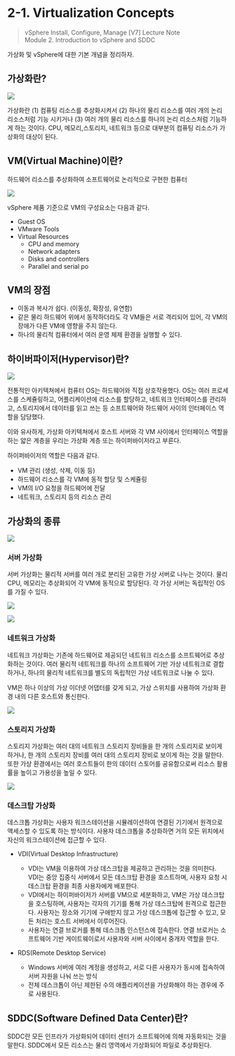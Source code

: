 # 2-1. Virtualization Concepts

> vSphere Install, Configure, Manage [V7] Lecture Note <br>
> Module 2. Introduction to vSphere and SDDC

가상화 및 vSphere에 대한 기본 개념을 정리하자.

## 가상화란?

![](images/2021-09-14-09-17-33.png)

 가상화란 (1) 컴퓨팅 리소스를 추상화시켜서 (2) 하나의 물리 리소스를 여러 개의 논리 리소스처럼 기능 시키거나 (3) 여러 개의 물리 리소스를 하나의 논리 리소스처럼 기능하게 하는 것이다. CPU, 메모리,스토리지, 네트워크 등으로 대부분의 컴퓨팅 리소스가 가상화의 대상이 된다.
 
 ## VM(Virtual Machine)이란?

 하드웨어 리소스를 추상화하여 소프트웨어로 논리적으로 구현한 컴퓨터

![](images/2021-09-14-17-43-30.png)

 vSphere 제품 기준으로 VM의 구성요소는 다음과 같다.
 - Guest OS
 - VMware Tools
 - Virtual Resources
    - CPU and memory
    - Network adapters
    - Disks and controllers
    - Parallel and serial po

## VM의 장점

- 이동과 복사가 쉽다. (이동성, 확장성, 유연함)
- 같은 물리 하드웨어 위에서 동작하더라도 각 VM들은 서로 격리되어 있어, 각 VM의 장애가 다른 VM에 영향을 주지 않는다.
- 하나의 물리적 컴퓨터에서 여러 운영 체제 환경을 실행할 수 있다.

## 하이버파이저(Hypervisor)란?

![](images/2021-09-14-17-53-31.png)

 전통적인 아키텍쳐에서 컴퓨터 OS는 하드웨어와 직접 상호작용했다. OS는 여러 프로세스를 스케쥴링하고, 어플리케이션에 리소스를 할당하고, 네트워크 인터페이스를 관리하고, 스토리지에서 데이터를 읽고 쓰는 등 소프트웨어와 하드웨어 사이의 인터페이스 역할을 담당했다.

 이와 유사하게, 가상화 아키텍쳐에서 호스트 서버와 각 VM 사이에서 인터페이스 역할을 하는 얇은 계층을 우리는 가상화 계층 또는 하이퍼바이저라고 부른다.

 하이퍼바이저의 역할은 다음과 같다.
 - VM 관리 (생성, 삭제, 이동 등)
 - 하드웨어 리소스를 각 VM에 동적 할당 및 스케쥴링
 - VM의 I/O 요청을 하드웨어에 전달
 - 네트워크, 스토리지 등의 리소스 관리

## 가상화의 종류

![](images/2021-09-14-17-44-15.png)

### 서버 가상화

서버 가상화는 물리적 서버를 여러 개로 분리된 고유한 가상 서버로 나누는 것이다. 물리 CPU, 메모리는 추상화되어 각 VM에 동적으로 할당된다. 각 가상 서버는 독립적인 OS를 가질 수 있다.

![](images/2021-09-14-17-54-20.png)

![](images/2021-09-14-17-55-03.png)

### 네트워크 가상화

네트워크 가상화는 기존에 하드웨어로 제공되던 네트워크 리소스를 소프트웨어로 추상화하는 것이다. 여러 물리적 네트워크를 하나의 소프트웨어 기반 가상 네트워크로 결합하거나, 하나의 물리적 네트워크를 별도의 독립적인 가상 네트워크로 나눌 수 있다.

VM은 하나 이상의 가상 이더넷 어댑터를 갖게 되고, 가상 스위치를 사용하여 가상화 환경 내의 다른 호스트와 통신한다.

![](images/2021-09-14-17-56-15.png)

### 스토리지 가상화

스토리지 가상화는 여러 대의 네트워크 스토리지 장비들을 한 개의 스토리지로 보이게 하거나, 한 개의 스토리지 장비를 여러 대의 스토리지 장비로 보이게 하는 것을 말한다. 또한 가상 환경에서는 여러 호스트들이 한의 데이터 스토어를 공유함으로써 리소스 활용률을 높이고 가용성을 높일 수 있다.

![](images/2021-09-14-17-58-26.png)

### 데스크탑 가상화

데스크톱 가상화는 사용자 워크스테이션을 시뮬레이션하여 연결된 기기에서 원격으로 액세스할 수 있도록 하는 방식이다. 사용자 데스크톱을 추상화하면 거의 모든 위치에서 자신의 워크스테이션에 접근할 수 있다.

- VDI(Virtual Desktop Infrastructure)
    - VDI는 VM을 이용하여 가상 데스크탑을 제공하고 관리하는 것을 의미한다. VDI는 중앙 집중식 서버에서 모든 데스크탑 환경을 호스트하며, 사용자 요청 시 데스크탑 환경을 최종 사용자에게 배포한다. 
    - VDI에서는 하이퍼바이저가 서버를 VM으로 세분화하고, VM은 가상 데스크탑을 호스팅하며, 사용자는 각자의 기기를 통해 가상 데스크탑에 원격으로 접근한다. 사용자는 장소와 기기에 구애받지 않고 가상 데스크톱에 접근할 수 있고, 모든 처리는 호스트 서버에서 이루어진다.
    - 사용자는 연결 브로커를 통해 데스크톱 인스턴스에 접속한다. 연결 브로커는 소프트웨어 기반 게이트웨이로서 사용자와 서버 사이에서 중개자 역할을 한다.

- RDS(Remote Desktop Service)
    - Windows 서버에 여러 계정을 생성하고, 서로 다른 사용자가 동시에 접속하여 서버 자원을 나눠 쓰는 방식
    - 전체 데스크톱이 아닌 제한된 수의 애플리케이션을 가상화해야 하는 경우에 주로 사용된다.

## SDDC(Software Defined Data Center)란?

SDDC란 모든 인프라가 가상화되어 데이터 센터가 소프트웨어에 의해 자동화되는 것을 말한다. SDDC에서 모든 리소스는 물리 영역에서 가상화되어 파일로 추상화된다.